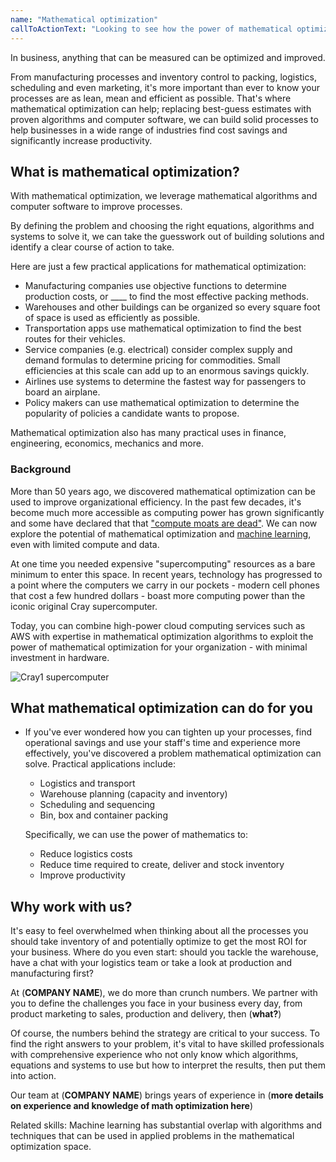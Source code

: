 ```yaml
---
name: "Mathematical optimization"
callToActionText: "Looking to see how the power of mathematical optimization can increase efficiency, reduce waste and improve profitability? We would be happy to talk about how mathematical optimization could be utilized by your organization"
---
```


In business, anything that can be measured can be optimized and improved. 

From manufacturing processes and inventory control to packing, logistics, scheduling and even marketing, it's more important than ever to know your processes are as lean, mean and efficient as possible. That's where mathematical optimization can help; replacing best-guess estimates with proven algorithms and computer software, we can build solid processes to help businesses in a wide range of industries find cost savings and significantly increase productivity. 



## What is mathematical optimization?

With mathematical optimization, we leverage mathematical algorithms and computer software to improve processes.

By defining the problem and choosing the right equations, algorithms and systems to solve it, we can take the guesswork out of building solutions and identify a clear course of action to take.

Here are just a few practical applications for mathematical optimization:

- Manufacturing companies use objective functions to determine production costs, or ____ to find the most effective packing methods. 
- Warehouses and other buildings can be organized so every square foot of space is used as efficiently as possible.
- Transportation apps use mathematical optimization to find the best routes for their vehicles.
- Service companies (e.g. electrical) consider complex supply and demand formulas to determine pricing for commodities. Small efficiencies at this scale can add up to an enormous savings quickly.
- Airlines use systems to determine the fastest way for passengers to board an airplane. 
- Policy makers can use mathematical optimization to determine the popularity of policies a candidate wants to propose.

Mathematical optimization also has many practical uses in finance, engineering, economics, mechanics and more. 

### Background

More than 50 years ago, we discovered mathematical optimization can be used to improve organizational efficiency. In the past few decades, it's become much more accessible as computing power has grown significantly and some have declared that that ["compute moats are dead"](https://smerity.com/articles/2018/limited_compute.html). We can now explore the potential of mathematical optimization and [machine learning](/services/machine-learning), even with limited compute and data. 

At one time you needed expensive "supercomputing" resources as a bare minimum to enter this space. In recent years, technology has progressed to a point where the computers we carry in our pockets - modern cell phones that cost a few hundred dollars - boast more computing power than the iconic original Cray supercomputer. 

Today, you can combine high-power cloud computing services such as AWS with expertise in mathematical optimization algorithms to exploit the power of mathematical optimization for your organization - with minimal investment in hardware.

![Cray1 supercomputer](https://upload.wikimedia.org/wikipedia/commons/thumb/9/96/Cray-1_%281%29.jpg/480px-Cray-1_%281%29.jpg)



## What mathematical optimization can do for you

- If you've ever wondered how you can tighten up your processes, find operational savings and use your staff's time and experience more  effectively, you've discovered a problem mathematical optimization can solve. Practical applications include:

  - Logistics and transport 
  - Warehouse planning (capacity and inventory)
  - Scheduling and sequencing 
  - Bin, box and container packing

  Specifically, we can use the power of mathematics to:

  - Reduce logistics costs 
  - Reduce time required to create, deliver and stock inventory 
  - Improve productivity 



## Why work with us?

It's easy to feel overwhelmed when thinking about all the processes you should take inventory of and potentially optimize to get the most ROI for your business. Where do you even start: should you tackle the warehouse, have a chat with your logistics team or take a look at production and manufacturing first? 

At (**COMPANY NAME**), we do more than crunch numbers. We partner with you to define the challenges you face in your business every day, from product marketing to sales, production and delivery, then (**what?**)

Of course, the numbers behind the strategy are critical to your success. To find the right answers to your problem, it's vital to have skilled professionals with comprehensive experience who not only know which algorithms, equations and systems to use but how to interpret the results, then put them into action.

Our team at (**COMPANY NAME**) brings years of experience in (**more details on experience and knowledge of math optimization here**)



Related skills: Machine learning has substantial overlap with algorithms and techniques that can be used in applied problems in the mathematical optimization space. 




